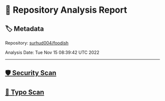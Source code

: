 # 🧪 Repository Analysis Report

## 🏷️ Metadata

Repository:
[surhud004/foodish](https://github.com/surhud004/foodish)

Analysis Date:
Tue Nov 15 08:39:42 UTC 2022

---

## [🛡️ Security Scan](./security)


## [🚫 Typo Scan](./typos)



